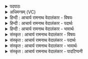 <details><summary>पदपाठः</summary>

अ꣡ग꣢꣯न्म। वृ꣣त्रह꣡न्त꣢मम्। वृ꣣त्र। ह꣡न्त꣢꣯मम्। ज्ये꣡ष्ठ꣢꣯म्। अ꣣ग्नि꣢म्। आ꣡न꣢꣯वम्। यः। स्म꣣। श्रुत꣡र्व꣢न्। आ꣣र्क्षे꣢। बृ꣣ह꣡द꣢नीकः। बृ꣣ह꣢त्। अ꣣नीकः। इध्य꣡ते꣢। ८९।
</details>

<details><summary>अधिमन्त्रम् (VC)</summary>

- अग्निः
- गोपवन आत्रेयः
- अनुष्टुप्
- गान्धारः
- आग्नेयं काण्डम्
</details>

<details><summary>हिन्दी : आचार्य रामनाथ वेदालंकार - विषयः</summary>

अगले मन्त्र में परमात्मा के गुणों का वर्णन है।
</details>

<details><summary>हिन्दी : आचार्य रामनाथ वेदालंकार - पदार्थः</summary>

पदार्थान्वयभाषाः -  हम (वृत्रहन्तमम्) पापों के अतिशय विनाशक, (ज्येष्ठम्) सर्वाधिक प्रशंसनीय और महान् (आनवम्) मनुष्यों के हितकारी (अग्निम्) तेजस्वी परमेश्वर को (अगन्म) प्राप्त हुए हैं। (यः स्म) जो (श्रुतर्वन्) प्रसिद्ध किरणरूप अश्वोंवाले ज्योतिर्मय सूर्य में तथा (आर्क्षे) तारापुंज में (बृहदनीकः) विशाल तेजवाला होकर (इध्यते) भासमान होता है ॥९॥
</details>

<details><summary>हिन्दी : आचार्य रामनाथ वेदालंकार - भावार्थः</summary>

भावार्थभाषाः -  प्रचण्ड दीप्तिवाले सूर्य में, तारामण्डल में, सारे ही ब्रह्माण्ड में जिसका कर्तृत्व, जिसकी दी हुई शक्ति, जिसका उत्पन्न किया तेज द्योतमान है, जो पापों का संहारक, मनुष्यों का हितकर्ता, सर्वाधिक प्रशंसनीय पुराण-पुरुष है, उसकी सबको वन्दना, प्राप्ति और उपासना करनी चाहिए ॥९॥ इस मन्त्र पर कुछ लोगों की यह व्याख्या असंगत है कि श्रुतर्वा नाम का कोई राजा था, जो ऋक्ष का पुत्र था, जिसके पास अग्नि प्रदीप्त रहती थी, क्योंकि वेदों में लौकिक इतिहास नहीं है ॥९॥
</details>

<details><summary>संस्कृत : आचार्य रामनाथ वेदालंकार - विषयः</summary>

अथ परमात्मगुणानाह।
</details>

<details><summary>संस्कृत : आचार्य रामनाथ वेदालंकार - पदार्थः</summary>

पदार्थान्वयभाषाः -  वयम् (वृत्रहन्तमम्२) अतिशयेन पापहन्तारम्। पाप्मा वै वृत्रः। श० ११।१।५।७, (ज्येष्ठम्) अतिशयेन प्रशस्यं वृद्धं वा। अतिशायनार्थे इष्ठनि ज्य च अ० ५।३।६१, वृद्धस्य च अ० ५।३।६२ इति सूत्राभ्यां क्रमेण प्रशस्यस्य वृद्धस्य च ज्यादेशः। (आनवम्३) अनुभ्यो मनुष्येभ्यो हितस्तम्। अनुरिति मनुष्यनाम। निघं० २।३। (अग्निम्) तेजस्विनं परमेश्वरम् (अगन्म) प्राप्ताः स्मः। (यः स्म) यः खलु (श्रुतर्वन्४) श्रुताः ख्याता अर्वाणः किरणरूपा अश्वा यस्य स श्रुतर्वा, तस्मिन् श्रुतर्वणि ज्योतिर्मये सूर्ये, श्रुतर्वन्, इत्यत्र सुपां सुलुक् अ० ७।१।३९ इति सप्तम्या लुक्। श्रुत-अर्वन् अत्र च शकन्ध्वादिषु पररूपं वाच्यम् अ० ६।१।९४ वा० इति पररूपम्। तथा (आर्क्षे५) ऋक्षाणि नक्षत्राणि, तेषां समूह आर्क्षम्, तस्मिन् तारकपुञ्जे। ऋषन्ति गच्छन्त्याकाशे तानि ऋक्षाणि नक्षत्राणि। ऋष धातोः स्नुव्रश्चिकृत्यृषिभ्यः कित् उ० ३।६६ इति स प्रत्ययः। तेषां समूहः आर्क्षम्। (बृहदनीकः५) महातेजाः सन् (इध्यते) दीप्यते, भासते। तथा चोपनिषद्वर्णः “न तत्र सूर्यो भाति न चन्द्रतारकं नेमा विद्युतो भान्ति कुतोऽयमग्निः। तमेव भान्तमनुभाति सर्वं तस्य भासा सर्वमिदं विभाति” कठ० ५।१५ इति।
</details>

<details><summary>संस्कृत : आचार्य रामनाथ वेदालंकार - भावार्थः</summary>

भावार्थभाषाः -  प्रचण्डदीप्तिमति सूर्ये, तारामण्डले, सर्वस्मिन्नेव ब्रह्माण्डे यस्य कर्तृत्त्वं, यत्प्रदत्ता शक्तिः, यत्कृतं च तेजो द्योतते, यः पापानां हन्ता, मनुष्याणां हितकर्ता, प्रशस्यतमः पुराणपुरुषो वर्वर्ति स सर्वैर्नमसा वन्दनीयः प्राप्तव्य उपासनीयश्च ॥९॥ अत्र श्रुतर्वा नाम राजा, स च ऋक्षस्य पुत्रः, तस्मिन् आर्क्षे श्रुतर्वणि अग्निः इध्यते स्म, इति केषाञ्चिद् व्याख्यानं तु न समञ्जसम्, वेदेषु लौकिकेतिहासाभावात्।
</details>

<details><summary>संस्कृत : आचार्य रामनाथ वेदालंकार - पादटिप्पनी</summary>

टिप्पणी:   १. ऋ० ८।७४।४, यस्य श्रुतर्वा बृहन्नार्क्षो अनीक एधते इत्युत्तरार्द्धपाठः। २. वृत्रहन्तमं शत्रूणां हन्तारम्—इति वि०। अतिशयेन तमोहन्तारम्— इति भ०। पापानामतिशयेन हन्तारम्—इति सा०। ३. अनुर्मनुष्यः तस्यापत्यम्। मनुष्येण हि मन्थनेन अग्निर्जन्यते—इति वि०। अनवो मनुष्याः तेभ्यः हितम्—इति भ०। मनुष्यसम्बन्धिनम्, तेषां हितकारिणम्—इति सा०। ४. श्रुतर्वन्निति विवरकारेण आमन्त्रितान्तं स्वीकृतम्, तच्चिन्त्यं स्वरविरोधात्। श्रुतर्वा नाम ऋषि—इति वि०। श्रुतर्वणि राज्ञि—इति भ०। श्रुतर्वनाम्नि राजनि—इति सा०। ५. आर्क्ष्यः ऋक्षस्य पुत्रः इति वि०। आर्क्ष्ये ऋक्षपुत्रे—इति भ०। ऋक्षपुत्रे—इति सा०। सर्वैः आर्क्ष्ये इति पाठं मत्वा व्याख्यातम्। ६. बृहदनीकः बृहत्तेजाः—इति भ०।
</details>